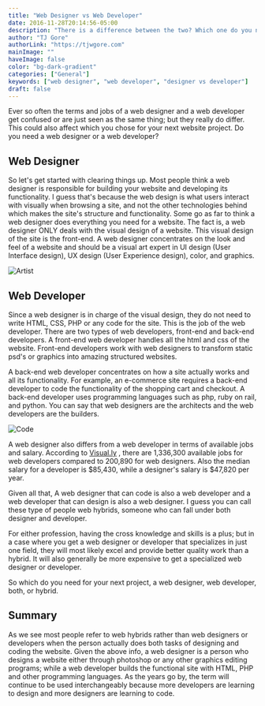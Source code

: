 ```yaml
---
title: "Web Designer vs Web Developer"
date: 2016-11-28T20:14:56-05:00
description: "There is a difference between the two? Which one do you need for your next project?"
author: "TJ Gore"
authorLink: "https://tjwgore.com"
mainImage: ""
haveImage: false
color: "bg-dark-gradient"
categories: ["General"]
keywords: ["web designer", "web developer", "designer vs developer"]
draft: false
---
```


Ever so often the terms and jobs of a web designer and a web developer get confused or are just seen as the same thing; but they really do differ. This could also affect which you chose for your next website project. Do you need a web designer or a web developer?


## Web Designer

So let's get started with clearing things up. Most people think a web designer is responsible for building your website and developing its functionality. I guess that's because the web design is what users interact with visually when browsing a site, and not the other technologies behind which makes the site's structure and functionality. Some go as far to think a web designer does everything you need for a website. The fact is, a web designer ONLY deals with the visual design of a website. This visual design of the site is the front-end. A web designer concentrates on the look and feel of a website and should be a visual art expert in UI design (User Interface design), UX design (User Experience design), color, and graphics.

<p class="text-center">
<img src="/images/articles/painter.jpg" alt="Artist">
</p>

## Web Developer

Since a web designer is in charge of the visual design, they do not need to write HTML, CSS, PHP or any code for the site. This is the job of the web developer. There are two types of web developers, front-end and back-end developers. A front-end web developer handles all the html and css of the website. Front-end developers work with web designers to transform static psd's or graphics into amazing structured websites.


A back-end web developer concentrates on how a site actually works and all its functionality. For example, an e-commerce site requires a back-end developer to code the functionality of the shopping cart and checkout. A back-end developer uses programming languages such as php, ruby on rail, and python. You can say that web designers are the architects and the web developers are the builders.

<p class="text-center">
<img src="/images/articles/code.jpg" alt="Code">
</p>

A web designer also differs from a web developer in terms of available jobs and salary. According to [Visual.ly](https://visual.ly/community/infographic/other/web-designer-vs-web-developer) , there are 1,336,300 available jobs for web developers compared to 200,890 for web designers. Also the median salary for a developer is $85,430, while a designer's salary is $47,820 per year.


Given all that, A web designer that can code is also a web developer and a web developer that can design is also a web designer. I guess you can call these type of people web hybrids, someone who can fall under both designer and developer.


For either profession, having the cross knowledge and skills is a plus; but in a case where you get a web designer or developer that specializes in just one field, they will most likely excel and provide better quality work than a hybrid. It will also generally be more expensive to get a specialized web designer or developer.

So which do you need for your next project, a web designer, web developer, both, or hybrid.

## Summary

As we see most people refer to web hybrids rather than web designers or developers when the person actually does both tasks of designing and coding the website. Given the above info, a web designer is a person who designs a website either through photoshop or any other graphics editing programs; while a web developer builds the functional site with HTML, PHP and other programming languages. As the years go by, the term will continue to be used interchangeably because more developers are learning to design and more designers are learning to code.
